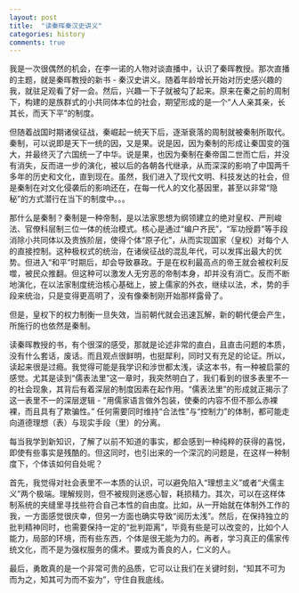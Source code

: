 ```yaml
---
layout: post
title:  "读秦晖秦汉史讲义"
categories: history
comments: true
---
```


我是一次很偶然的机会，在李一诺的人物对谈直播中，认识了秦晖教授。那次直播的主题，就是秦晖教授的新书 - 秦汉史讲义。随着年龄增长开始对历史感兴趣的我，就驻足观看了好一会。然后，兴趣一下子就被勾了起来。原来在秦之前的周制下，构建的是族群式的小共同体本位的社会，期望形成的是一个“人人亲其亲，长其长，而天下平”的制度。

但随着战国时期诸侯征战，秦崛起一统天下后，逐渐衰落的周制就被秦制所取代。秦制，可以说即是天下一统的因，又是果。说是因，因为秦制的形成让秦国变的强大，并最终灭了六国统一了中华。说是果，也因为秦制在秦帝国二世而亡后，并没有消失，反而进一步的演化，被以后的各朝各代继承，从而深深的影响了中国两千多年的历史和文化，直到现在。虽然，我们进入了现代文明、科技发达的社会，但是秦制在对文化侵袭后的影响还在，在每一代人的文化基因里，甚至以非常“隐秘”的方式潜行在当下的制度中。。。

那什么是秦制？秦制是一种帝制，是以法家思想为纲领建立的绝对皇权、严刑峻法、官僚科层制三位一体的统治模式。核心是通过“编户齐民”，“军功授爵”等手段消除小共同体以及贵族阶层，使得个体“原子化”，从而实现国家（皇权）对每个人的直接控制。这种极权式的统治，在诸侯征战的混乱年代，可以发挥出最大的优势。但进入“和平”时期后，却会导致暴政。于是在权利最高点的帝王就会被权利反噬，被民众推翻。但这种可以激发人无穷恶的帝制本身，却并没有消亡。反而不断地演化，在以法家制度统治核心基础上，披上儒家的外衣，继续以法，术，势的手段来统治，只是变得更高明了，没有像秦制刚开始那样露骨了。

但是，皇权下的权力制衡一旦失效，当前朝代就会迅速瓦解，新的朝代便会产生，所施行的也依然是秦制。

读秦晖教授的书，有个很深的感受，那就是论述非常的直白，且直击问题的本质，没有什么套话，废话。而且观点很鲜明，也挺犀利，同时又有充足的论证。所以，读起来很是过瘾。我觉得可能是我学识和涉世都太浅，读这本书，有一种被启蒙的感觉。尤其是读到“儒表法里”这一章时，我突然明白了，我们看到的很多表里不一的社会现象，其背后有着深层的制度因素在起作用。“儒表法里”的形成就正揭示了这一表里不一的深层逻辑 - ”用儒家语言做外包装，使秦的内容不但不那么赤裸裸，而且具有了欺骗性。” 任何需要同时维持“合法性”与“控制力”的体制，都可能走向道德理想（表）与现实手段（里）的分离。

每当我学到新知识，了解了以前不知道的事实，都会感到一种纯粹的获得的喜悦，即使有些事实是残酷的。但这同时，也引出来的一个深沉的问题是，在这样一种制度下，个体该如何自处呢？

首先，我觉得对社会表里不一本质的认识，可以避免陷入“理想主义”或者“犬儒主义”两个极端。理解规则，但不被规则迷惑心智，耗损精力。其次，可以在这样体制系统的夹缝里寻找些符合自己本性的自由度。比如，从一开始就在体制外工作的我，一方面感觉很庆幸，但另一方面也确实导致“阅历太浅”。然后，在保持独立的批判精神同时，也需要保持一定的“批判距离”，毕竟有些是可以改变的，比如个人能力，局部的环境，而有些东西，个体是很无能为力的。再者，学习真正的儒家传统文化，而不是为强权服务的儒术。要成为善良的人，仁义的人。

最后，勇敢真的是一个非常可贵的品质，它可以让我们在关键时刻，“知其不可为而为之，知其可为而不妄为”，守住自我底线。